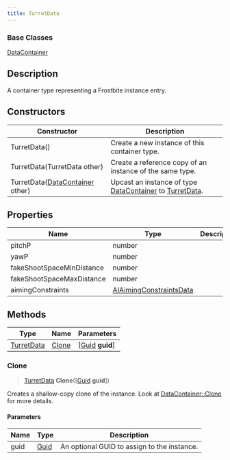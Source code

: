 ```yaml
---
title: TurretData
---
```

### Base Classes

[DataContainer](/vext/ref/shared/class/datacontainer)

## Description

A container type representing a Frostbite instance entry.

## Constructors

| Constructor                                                           | Description                                                                                                 |
| --------------------------------------------------------------------- | ----------------------------------------------------------------------------------------------------------- |
| TurretData()                                                          | Create a new instance of this container type.                                                               |
| TurretData(TurretData other)                                          | Create a reference copy of an instance of the same type.                                                    |
| TurretData([DataContainer](/vext/ref/shared/class/datacontainer) other) | Upcast an instance of type [DataContainer](/vext/ref/shared/class/datacontainer) to [TurretData](/vext/ref/fb/turretdata/). |

## Properties

| Name                      | Type                                               | Description |
| ------------------------- | -------------------------------------------------- | ----------- |
| pitchP                    | number                                             |             |
| yawP                      | number                                             |             |
| fakeShootSpaceMinDistance | number                                             |             |
| fakeShootSpaceMaxDistance | number                                             |             |
| aimingConstraints         | [AIAimingConstraintsData](/vext/ref/fb/aiaimingconstraintsdata/) |             |

## Methods

| Type                     | Name            | Parameters                                     |
| ------------------------ | --------------- | ---------------------------------------------- |
| [TurretData](/vext/ref/fb/turretdata/) | [Clone](#clone) | \[[Guid](/vext/ref/shared/class/guid) **guid**\] |

### Clone

> [TurretData](/vext/ref/fb/turretdata/) **Clone**(\[[Guid](/vext/ref/shared/class/guid) **guid**\])

Creates a shallow-copy clone of the instance. Look at [DataContainer::Clone](/vext/ref/shared/class/datacontainer#clone) for more details.

#### Parameters

| Name | Type         | Description                                 |
| ---- | ------------ | ------------------------------------------- |
| guid | [Guid](/vext/ref/shared/class/guid/) | An optional GUID to assign to the instance. |
